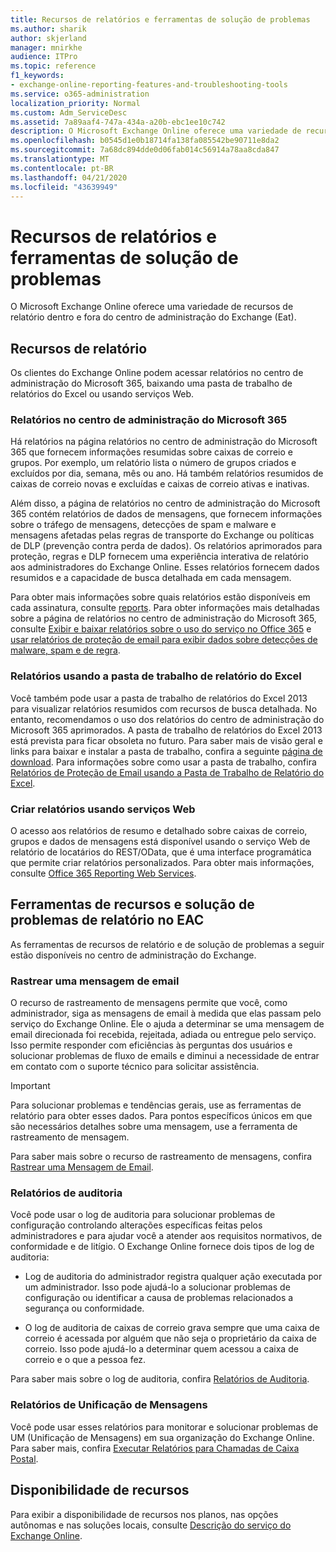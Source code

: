 ```yaml
---
title: Recursos de relatórios e ferramentas de solução de problemas
ms.author: sharik
author: skjerland
manager: mnirkhe
audience: ITPro
ms.topic: reference
f1_keywords:
- exchange-online-reporting-features-and-troubleshooting-tools
ms.service: o365-administration
localization_priority: Normal
ms.custom: Adm_ServiceDesc
ms.assetid: 7a89aaf4-747a-434a-a20b-ebc1ee10c742
description: O Microsoft Exchange Online oferece uma variedade de recursos de relatório dentro e fora do centro de administração do Exchange (Eat).
ms.openlocfilehash: b0545d1e0b18714fa138fa085542be90711e8da2
ms.sourcegitcommit: 7a68dc894dde0d06fab014c56914a78aa8cda847
ms.translationtype: MT
ms.contentlocale: pt-BR
ms.lasthandoff: 04/21/2020
ms.locfileid: "43639949"
---
```

# <a name="reporting-features-and-troubleshooting-tools"></a>Recursos de relatórios e ferramentas de solução de problemas

O Microsoft Exchange Online oferece uma variedade de recursos de relatório dentro e fora do centro de administração do Exchange (Eat).
  
## <a name="reporting-features"></a>Recursos de relatório

Os clientes do Exchange Online podem acessar relatórios no centro de administração do Microsoft 365, baixando uma pasta de trabalho de relatórios do Excel ou usando serviços Web.
  
### <a name="reporting-in-the-microsoft-365-admin-center"></a>Relatórios no centro de administração do Microsoft 365

Há relatórios na página relatórios no centro de administração do Microsoft 365 que fornecem informações resumidas sobre caixas de correio e grupos. Por exemplo, um relatório lista o número de grupos criados e excluídos por dia, semana, mês ou ano. Há também relatórios resumidos de caixas de correio novas e excluídas e caixas de correio ativas e inativas. 
  
Além disso, a página de relatórios no centro de administração do Microsoft 365 contém relatórios de dados de mensagens, que fornecem informações sobre o tráfego de mensagens, detecções de spam e malware e mensagens afetadas pelas regras de transporte do Exchange ou políticas de DLP (prevenção contra perda de dados). Os relatórios aprimorados para proteção, regras e DLP fornecem uma experiência interativa de relatório aos administradores do Exchange Online. Esses relatórios fornecem dados resumidos e a capacidade de busca detalhada em cada mensagem.
  
Para obter mais informações sobre quais relatórios estão disponíveis em cada assinatura, consulte [reports](../office-365-platform-service-description/reports.md). Para obter informações mais detalhadas sobre a página de relatórios no centro de administração do Microsoft 365, consulte [Exibir e baixar relatórios sobre o uso do serviço no Office 365](https://go.microsoft.com/fwlink/p/?LinkId=401187) e [usar relatórios de proteção de email para exibir dados sobre detecções de malware, spam e de regra](https://go.microsoft.com/fwlink/p/?LinkID=401102).
  
### <a name="reporting-using-the-excel-reporting-workbook"></a>Relatórios usando a pasta de trabalho de relatório do Excel

Você também pode usar a pasta de trabalho de relatórios do Excel 2013 para visualizar relatórios resumidos com recursos de busca detalhada. No entanto, recomendamos o uso dos relatórios do centro de administração do Microsoft 365 aprimorados. A pasta de trabalho de relatórios do Excel 2013 está prevista para ficar obsoleta no futuro. Para saber mais de visão geral e links para baixar e instalar a pasta de trabalho, confira a seguinte [página de download](https://go.microsoft.com/fwlink/p/?LinkId=271776). Para informações sobre como usar a pasta de trabalho, confira [Relatórios de Proteção de Email usando a Pasta de Trabalho de Relatório do Excel](https://go.microsoft.com/fwlink/p/?LinkId=285211). 
  
### <a name="reporting-using-web-services"></a>Criar relatórios usando serviços Web

O acesso aos relatórios de resumo e detalhado sobre caixas de correio, grupos e dados de mensagens está disponível usando o serviço Web de relatório de locatários do REST/OData, que é uma interface programática que permite criar relatórios personalizados. Para obter mais informações, consulte [Office 365 Reporting Web Services](https://go.microsoft.com/fwlink/p/?LinkId=287041).
  
## <a name="reporting-features-and-troubleshooting-tools-in-the-eac"></a>Ferramentas de recursos e solução de problemas de relatório no EAC

As ferramentas de recursos de relatório e de solução de problemas a seguir estão disponíveis no centro de administração do Exchange.
  
### <a name="trace-an-email-message"></a>Rastrear uma mensagem de email

O recurso de rastreamento de mensagens permite que você, como administrador, siga as mensagens de email à medida que elas passam pelo serviço do Exchange Online. Ele o ajuda a determinar se uma mensagem de email direcionada foi recebida, rejeitada, adiada ou entregue pelo serviço. Isso permite responder com eficiências às perguntas dos usuários e solucionar problemas de fluxo de emails e diminui a necessidade de entrar em contato com o suporte técnico para solicitar assistência.
  
> [!IMPORTANT]
> Para solucionar problemas e tendências gerais, use as ferramentas de relatório para obter esses dados. Para pontos específicos únicos em que são necessários detalhes sobre uma mensagem, use a ferramenta de rastreamento de mensagem. 
  
Para saber mais sobre o recurso de rastreamento de mensagens, confira [Rastrear uma Mensagem de Email](https://go.microsoft.com/fwlink/p/?LinkId=271777).
  
### <a name="auditing-reports"></a>Relatórios de auditoria

Você pode usar o log de auditoria para solucionar problemas de configuração controlando alterações específicas feitas pelos administradores e para ajudar você a atender aos requisitos normativos, de conformidade e de litígio. O Exchange Online fornece dois tipos de log de auditoria:
  
- Log de auditoria do administrador registra qualquer ação executada por um administrador. Isso pode ajudá-lo a solucionar problemas de configuração ou identificar a causa de problemas relacionados a segurança ou conformidade. 
    
- O log de auditoria de caixas de correio grava sempre que uma caixa de correio é acessada por alguém que não seja o proprietário da caixa de correio. Isso pode ajudá-lo a determinar quem acessou a caixa de correio e o que a pessoa fez. 
    
Para saber mais sobre o log de auditoria, confira [Relatórios de Auditoria](https://go.microsoft.com/fwlink/p/?LinkId=271779).
  
### <a name="unified-messaging-reports"></a>Relatórios de Unificação de Mensagens

Você pode usar esses relatórios para monitorar e solucionar problemas de UM (Unificação de Mensagens) em sua organização do Exchange Online. Para saber mais, confira [Executar Relatórios para Chamadas de Caixa Postal](https://go.microsoft.com/fwlink/p/?LinkId=287042).
  
## <a name="feature-availability"></a>Disponibilidade de recursos

Para exibir a disponibilidade de recursos nos planos, nas opções autônomas e nas soluções locais, consulte [Descrição do serviço do Exchange Online](exchange-online-service-description.md).
  

